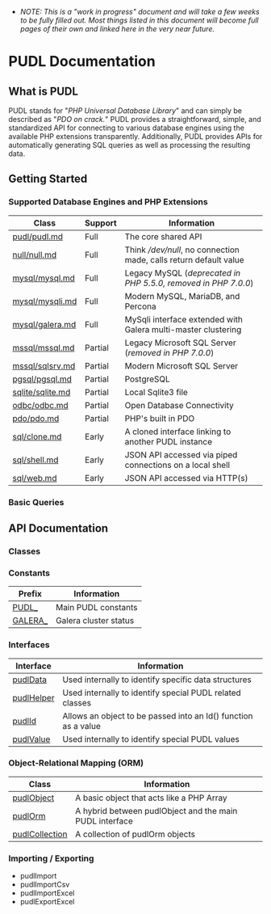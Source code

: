 * _NOTE: This is a "work in progress" document and will take a few weeks to be fully filled out. Most things listed in this document will become full pages of their own and linked here in the very near future._

# PUDL Documentation

## What is PUDL
PUDL stands for "_PHP Universal Database Library_" and can simply be described as "_PDO on crack._" PUDL provides a straightforward, simple, and standardized API for connecting to various database engines using the available PHP extensions transparently. Additionally, PUDL provides APIs for automatically generating SQL queries as well as processing the resulting data.

## Getting Started

### Supported Database Engines and PHP Extensions
Class							| Support	| Information
--------------------------------|-----------|------------
[pudl/pudl.md]([pudl])			| Full		| The core shared API
[null/null.md](pudlNull)		| Full		| Think _/dev/null_, no connection made, calls return default value
[mysql/mysql.md](pudlMySql)		| Full		| Legacy MySQL (_deprecated in PHP 5.5.0, removed in PHP 7.0.0_)
[mysql/mysqli.md](pudlMySqli)	| Full		| Modern MySQL, MariaDB, and Percona
[mysql/galera.md](pudlGalera)	| Full		| MySqli interface extended with Galera multi-master clustering
[mssql/mssql.md](pudlMsSql)		| Partial	| Legacy Microsoft SQL Server (_removed in PHP 7.0.0_)
[mssql/sqlsrv.md](pudlSqlSrv)	| Partial	| Modern Microsoft SQL Server
[pgsql/pgsql.md](pudlPgSql)		| Partial	| PostgreSQL
[sqlite/sqlite.md](pudlSqlite)	| Partial	| Local Sqlite3 file
[odbc/odbc.md](pudlOdbc)		| Partial	| Open Database Connectivity
[pdo/pdo.md](pudlPdo)			| Partial	| PHP's built in PDO
[sql/clone.md](pudlClone)		| Early		| A cloned interface linking to another PUDL instance
[sql/shell.md](pudlShell)		| Early		| JSON API accessed via piped connections on a local shell
[sql/web.md](pudlWeb)			| Early		| JSON API accessed via HTTP(s)

### Basic Queries



## API Documentation


### Classes


### Constants
Prefix								| Information
------------------------------------|------------
[PUDL_](constants/pudl.md)			| Main PUDL constants
[GALERA_](constants/galera.md)		| Galera cluster status


### Interfaces
Interface							| Information
------------------------------------|------------
[pudlData](pudlData)				| Used internally to identify specific data structures
[pudlHelper](pudlHelper)			| Used internally to identify special PUDL related classes
[pudlId](pudlId)					| Allows an object to be passed into an Id() function as a value
[pudlValue](pudlValue)				| Used internally to identify special PUDL values


### Object-Relational Mapping (ORM)
Class								| Information
------------------------------------|------------
[pudlObject](pudlObject)			| A basic object that acts like a PHP Array
[pudlOrm](pudlOrm)					| A hybrid between pudlObject and the main PUDL interface
[pudlCollection](pudlCollection)	| A collection of pudlOrm objects


### Importing / Exporting
* pudlImport
* pudlImportCsv
* pudlImportExcel
* pudlExportExcel
